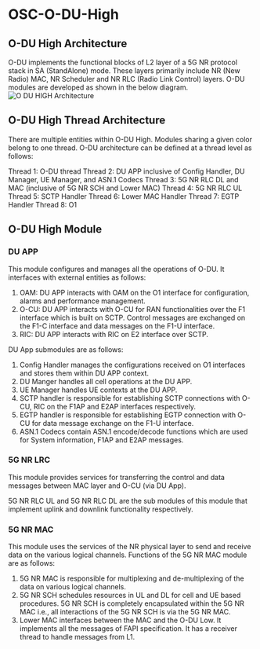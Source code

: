 # OSC-O-DU-High
## O-DU High Architecture
O-DU implements the functional blocks of L2 layer of a 5G NR protocol stack in SA (StandAlone) mode. These layers primarily include NR (New Radio) MAC, NR Scheduler and NR RLC (Radio Link Control) layers. O-DU modules are developed as shown in the below diagram.
![O DU HIGH Architecture](https://github.com/bmw-ece-ntust/internship/assets/145204053/f77b7aa1-e572-4357-9512-e7690d078c33)

## O-DU High Thread Architecture
There are multiple entities within O-DU High. Modules sharing a given color belong to one thread. O-DU architecture can be defined at a thread level as follows:

Thread 1: O-DU thread
Thread 2: DU APP inclusive of Config Handler, DU Manager, UE Manager, and ASN.1 Codecs
Thread 3: 5G NR RLC DL and MAC (inclusive of 5G NR SCH and Lower MAC)
Thread 4: 5G NR RLC UL
Thread 5: SCTP Handler
Thread 6: Lower MAC Handler
Thread 7: EGTP Handler
Thread 8: O1

## O-DU High Module
### DU APP
This module configures and manages all the operations of O-DU. It interfaces with external entities as follows:


1. OAM: DU APP interacts with OAM on the O1 interface for configuration, alarms and performance management.
2. O-CU: DU APP interacts with O-CU for RAN functionalities over the F1 interface which is built on SCTP. Control messages are exchanged on the F1-C interface and data messages on the F1-U interface. 
3. RIC: DU APP interacts with RIC on E2 interface over SCTP.
   
DU App submodules are as follows:
1. Config Handler manages the configurations received on O1 interfaces and stores them within DU APP context.
2. DU Manger handles all cell operations at the DU APP.
3. UE Manager handles UE contexts at the DU APP.
4. SCTP handler is responsible for establishing SCTP connections with O-CU, RIC on the F1AP and E2AP interfaces respectively.
5. EGTP handler is responsible for establishing EGTP connection with O-CU for data message exchange on the F1-U interface.
6. ASN.1 Codecs contain ASN.1 encode/decode functions which are used for System information, F1AP and E2AP messages.

### 5G NR LRC 
This module provides services for transferring the control and data messages between MAC layer and O-CU (via DU App).

5G NR RLC UL and 5G NR RLC DL are the sub modules of this module that implement uplink and downlink functionality respectively.

### 5G NR MAC
This module uses the services of the NR physical layer to send and receive data on the various logical channels. Functions of the 5G NR MAC module are as follows:

1. 5G NR MAC is responsible for multiplexing and de-multiplexing of the data on various logical channels.
2. 5G NR SCH schedules resources in UL and DL for cell and UE based procedures. 5G NR SCH is completely encapsulated within the 5G NR MAC i.e., all interactions of the 5G NR SCH is via the 5G NR MAC.
3. Lower MAC interfaces between the MAC and the O-DU Low. It implements all the messages of FAPI specification. It has a receiver thread to handle messages from L1.
